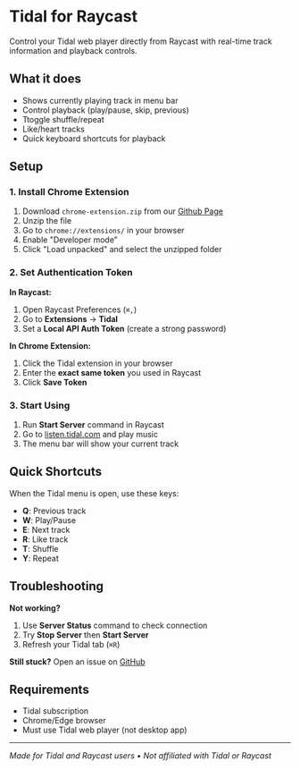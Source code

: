 # Tidal for Raycast

Control your Tidal web player directly from Raycast with real-time track information and playback controls.

## What it does

- Shows currently playing track in menu bar
- Control playback (play/pause, skip, previous)
- Ttoggle shuffle/repeat
- Like/heart tracks
- Quick keyboard shortcuts for playback

## Setup

### 1. Install Chrome Extension

1. Download `chrome-extension.zip` from our [Github Page](https://github.com/Ek2100/tidal/releases)
2. Unzip the file
3. Go to `chrome://extensions/` in your browser
4. Enable "Developer mode"
5. Click "Load unpacked" and select the unzipped folder

### 2. Set Authentication Token

**In Raycast:**
1. Open Raycast Preferences (`⌘,`)
2. Go to **Extensions** → **Tidal**
3. Set a **Local API Auth Token** (create a strong password)

**In Chrome Extension:**
1. Click the Tidal extension in your browser
2. Enter the **exact same token** you used in Raycast
3. Click **Save Token**

### 3. Start Using

1. Run **Start Server** command in Raycast
2. Go to [listen.tidal.com](https://listen.tidal.com) and play music
3. The menu bar will show your current track

## Quick Shortcuts

When the Tidal menu is open, use these keys:
- **Q**: Previous track
- **W**: Play/Pause  
- **E**: Next track
- **R**: Like track
- **T**: Shuffle
- **Y**: Repeat

## Troubleshooting

**Not working?**
1. Use **Server Status** command to check connection
2. Try **Stop Server** then **Start Server**
3. Refresh your Tidal tab (`⌘R`)

**Still stuck?** Open an issue on [GitHub](https://github.com/Ek2100/tidal/issues)

## Requirements

- Tidal subscription
- Chrome/Edge browser
- Must use Tidal web player (not desktop app)

---

*Made for Tidal and Raycast users • Not affiliated with Tidal or Raycast*
